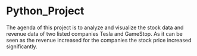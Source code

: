 # Python_Project
The agenda of this project is to analyze and visualize the stock data and revenue data of two listed companies Tesla and GameStop.
As it can be seen as the revenue increased for the companies the stock price increased significantly.
